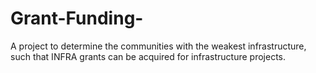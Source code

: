 # Grant-Funding-
A project to determine the communities with the weakest infrastructure, such that INFRA grants can be acquired for infrastructure projects.
